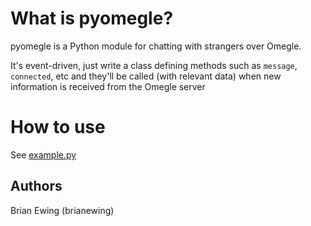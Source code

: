 What is pyomegle?
=================

pyomegle is a Python module for chatting with strangers over Omegle.

It's event-driven, just write a class defining methods such as `message`,
`connected`, etc and they'll be called (with relevant data) when new information
is received from the Omegle server

How to use
==========

See [example.py](https://github.com/brianewing/pyomegle/blob/master/example.py "link to example.py")

Authors
-------

Brian Ewing (brianewing)